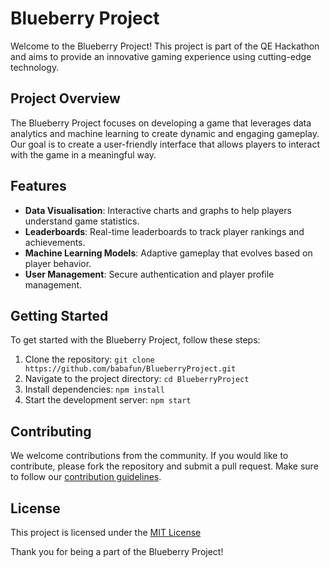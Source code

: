 # Blueberry Project

Welcome to the Blueberry Project! This project is part of the QE Hackathon and aims to provide an innovative gaming experience using cutting-edge technology.

## Project Overview

The Blueberry Project focuses on developing a game that leverages data analytics and machine learning to create dynamic and engaging gameplay. Our goal is to create a user-friendly interface that allows players to interact with the game in a meaningful way.

## Features

- **Data Visualisation**: Interactive charts and graphs to help players understand game statistics.
- **Leaderboards**: Real-time leaderboards to track player rankings and achievements.
- **Machine Learning Models**: Adaptive gameplay that evolves based on player behavior.
- **User Management**: Secure authentication and player profile management.

## Getting Started

To get started with the Blueberry Project, follow these steps:

1. Clone the repository: `git clone https://github.com/babafun/BlueberryProject.git`
2. Navigate to the project directory: `cd BlueberryProject`
3. Install dependencies: `npm install`
4. Start the development server: `npm start`

## Contributing

We welcome contributions from the community. If you would like to contribute, please fork the repository and submit a pull request. Make sure to follow our [contribution guidelines](CONTRIBUTING.md).

## License

This project is licensed under the [MIT License](https://mit-license.org/)

Thank you for being a part of the Blueberry Project!
